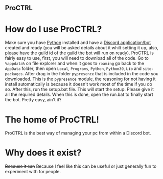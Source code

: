 ## ProCTRL
# How do I use ProCTRL?
Make sure you have [Python](https://www.python.org/downloads/) installed and have a [Discord application/bot](https://discord.com/developers/applications/) created and ready (you will be asked details about it whilt setting it up, also, please have the guild id of the guild the bot will run on ready).
ProCTRL is fairly easy to use, first, you will need to download all of the code.
Go to `%appdata%` on file explorer and when it goes to `roaming` go back to the `AppData` folder, then open `Local`, `Programs`, `Python`, `Python39`, `Lib` and `site-packages`. After drag in the folder `pypresence` that is included in the code you downloaded. This is the `pypresence` module, the reasoning for not having it install automatically is because it doesn't work most of the time if you do so.
After this, run the setup.bat file. This will start the setup. Please give it all the required details.
When this is done, open the run.bat to finally start the bot.
Pretty easy, ain't it?
# The home of ProCTRL!
ProCTRL is the best way of managing your pc from within a Discord bot.
# Why does it exist?
~~Because it can~~ Because I feel like this can be useful or just generally fun to experiment with for people.
